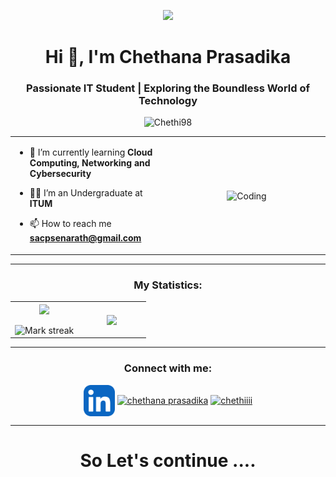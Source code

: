 <p align="center" ><img  src = "https://github.com/7oSkaaa/7oSkaaa/blob/main/Images/about_me.gif?raw=true" width = 100px></p>
<h1 align="center">Hi 👋, I'm Chethana Prasadika</h1>
<h3 align="center">Passionate IT Student | Exploring the Boundless World of Technology</h3>
<p align="center"> <img src="https://komarev.com/ghpvc/?username=Chethi98&label=Profile%20views&color=0e75b6&style=flat" alt="Chethi98" /> </p>

<table align="center">
<tr border="none">
<td width="50%" align="left">
  
- 🌱 I’m currently learning **Cloud Computing, Networking and Cybersecurity**

- 🧑‍🎓 I’m an Undergraduate at **ITUM**

- 📫 How to reach me **sacpsenarath@gmail.com**

</td>
<td width="50%" align="center">

  <img align="center" alt="Coding" width="450" src="https://repository-images.githubusercontent.com/588181932/e36ec678-7984-4cdd-8e4c-a3932772ff8e">

  
  </td>
</tr>
</table>

---

<h3 align="center">My Statistics:</h3>
<p align="center">
<table align="center">
<tr border="none">
<td width="50%" align="center">
  
  <img  align="center"  src="https://github-readme-stats.vercel.app/api?username=Chethi98&theme=dark&show_icons=true&count_private=true" />
  <br></br>
  <img  title="🔥 Get streak stats for your profile at git.io/streak-stats" alt="Mark streak" src="https://github-readme-streak-stats.herokuapp.com/?user=Chethi98&theme=dark&hide_border=false" /> 
</td>
<td width="50%" align="center">

  <img  align="center"  src="https://github-readme-stats.anuraghazra1.vercel.app/api/top-langs/?username=Chethi98&theme=dark&hide_border=false&no-bg=true&no-frame=true&langs_count=10"/>
  
  </td>
</tr>
</table>

---

<h3 align="center">Connect with me:</h3>
<p align="center">
<a href="https://www.linkedin.com/in/chethana-prasadika/" target="blank"><img align="center" src="https://github.com/tandpfun/skill-icons/blob/main/icons/LinkedIn.svg" alt="chethana-prasadika" height="50" width="50" /></a>
<a href="https://www.facebook.com/chethana.senarath.5/" target="blank"><img align="center" src="https://raw.githubusercontent.com/rahuldkjain/github-profile-readme-generator/master/src/images/icons/Social/facebook.svg" alt="chethana prasadika" height="50" width="50" /></a>
<a href="https://www.instagram.com/_chethiiii_/" target="blank"><img align="center" src="https://www.edigitalagency.com.au/wp-content/uploads/new-Instagram-icon-png-full-colour.png" alt="chethiiii" height="50" width="50" /></a>
</p>

---

<h1 align="center">So Let's continue ....</h1>
